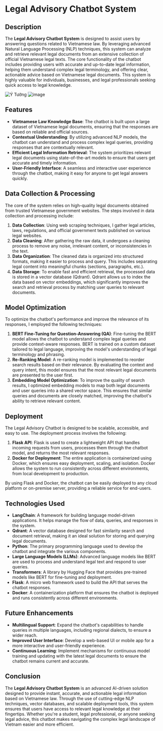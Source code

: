 # Legal Advisory Chatbot System

## Description

The **Legal Advisory Chatbot System** is designed to assist users by answering questions related to Vietnamese law. By leveraging advanced Natural Language Processing (NLP) techniques, this system can analyze and retrieve relevant legal documents from an extensive collection of official Vietnamese legal texts. The core functionality of the chatbot includes providing users with accurate and up-to-date legal information, helping them understand complex legal terminology, and offering clear, actionable advice based on Vietnamese legal documents. This system is highly valuable for individuals, businesses, and legal professionals seeking quick access to legal knowledge.

![Ý Tưởng](https://github.com/user-attachments/assets/874bc33a-f23b-40e0-9a89-744df50e31cd)
![image](https://github.com/user-attachments/assets/93363d36-e50b-4d08-8f44-e8eaf3b47af8)

## Features

- **Vietnamese Law Knowledge Base**: The chatbot is built upon a large dataset of Vietnamese legal documents, ensuring that the responses are based on reliable and official sources.
- **Contextual Understanding**: By utilizing advanced NLP models, the chatbot can understand and process complex legal queries, providing responses that are contextually relevant.
- **Efficient Legal Information Retrieval**: The system prioritizes relevant legal documents using state-of-the-art models to ensure that users get accurate and timely information.
- **User-Friendly Interface**: A seamless and interactive user experience through the chatbot, making it easy for anyone to get legal answers quickly.

## Data Collection & Processing

The core of the system relies on high-quality legal documents obtained from trusted Vietnamese government websites. The steps involved in data collection and processing include:

1. **Data Collection**: Using web scraping techniques, I gather legal articles, laws, regulations, and official government texts published on various legal websites.
2. **Data Cleaning**: After gathering the raw data, it undergoes a cleaning process to remove any noise, irrelevant content, or inconsistencies in the text.
3. **Data Organization**: The cleaned data is organized into structured formats, making it easier to process and query. This includes separating legal content into meaningful chunks (sections, paragraphs, etc.).
4. **Data Storage**: To enable fast and efficient retrieval, the processed data is stored in a vector database (Qdrant). Qdrant allows us to index the data based on vector embeddings, which significantly improves the search and retrieval process by matching user queries to relevant documents.

## Model Optimization

To optimize the chatbot's performance and improve the relevance of its responses, I employed the following techniques:

1. **BERT Fine-Tuning for Question-Answering (QA)**: Fine-tuning the BERT model allows the chatbot to understand complex legal queries and provide context-aware responses. BERT is trained on a custom dataset tailored to legal language, improving the model's understanding of legal terminology and phrasing.
2. **Re-Ranking Model**: A re-ranking model is implemented to reorder search results based on their relevance. By evaluating the context and query intent, this model ensures that the most relevant legal documents are presented to the user first.
3. **Embedding Model Optimization**: To improve the quality of search results, I optimized embedding models to map both legal documents and user queries into a shared vector space. This ensures that similar queries and documents are closely matched, improving the chatbot's ability to retrieve relevant content.

## Deployment

The Legal Advisory Chatbot is designed to be scalable, accessible, and easy to use. The deployment process involves the following:

1. **Flask API**: Flask is used to create a lightweight API that handles incoming requests from users, processes them through the chatbot model, and returns the most relevant responses.
2. **Docker for Deployment**: The entire application is containerized using Docker, which ensures easy deployment, scaling, and isolation. Docker allows the system to run consistently across different environments, from local development to production.

By using Flask and Docker, the chatbot can be easily deployed to any cloud platform or on-premise server, providing a reliable service for end-users.

## Technologies Used

- **LangChain**: A framework for building language model-driven applications. It helps manage the flow of data, queries, and responses in the system.
- **Qdrant**: A vector database designed for fast similarity search and document retrieval, making it an ideal solution for storing and querying legal documents.
- **Python**: The primary programming language used to develop the chatbot and integrate the various components.
- **Large Language Models (LLMs)**: Advanced language models like BERT are used to process and understand legal text and respond to user queries.
- **Transformers**: A library by Hugging Face that provides pre-trained models like BERT for fine-tuning and deployment.
- **Flask**: A micro web framework used to build the API that serves the chatbot responses.
- **Docker**: A containerization platform that ensures the chatbot is deployed and runs consistently across different environments.

## Future Enhancements

- **Multilingual Support**: Expand the chatbot's capabilities to handle queries in multiple languages, including regional dialects, to ensure a wider reach.
- **Improved User Interface**: Develop a web-based UI or mobile app for a more interactive and user-friendly experience.
- **Continuous Learning**: Implement mechanisms for continuous model training and updating with the latest legal documents to ensure the chatbot remains current and accurate.

## Conclusion

The **Legal Advisory Chatbot System** is an advanced AI-driven solution designed to provide instant, accurate, and actionable legal information based on Vietnamese law. Through the use of cutting-edge NLP techniques, vector databases, and scalable deployment tools, this system ensures that users have access to relevant legal knowledge at their fingertips. Whether you're a student, legal professional, or anyone seeking legal advice, this chatbot makes navigating the complex legal landscape of Vietnam easier and more efficient.
